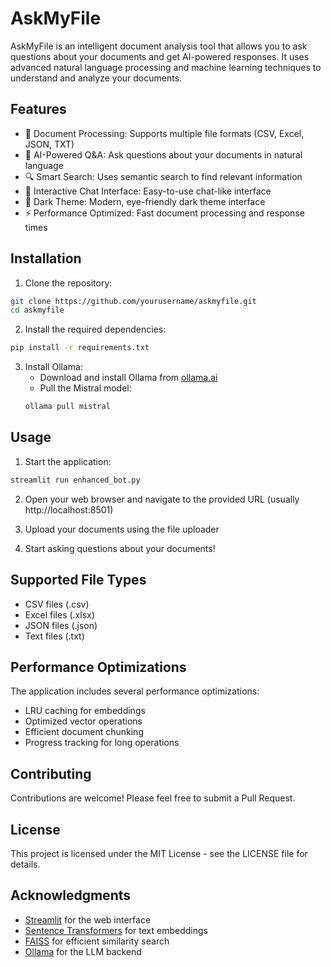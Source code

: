 # AskMyFile

AskMyFile is an intelligent document analysis tool that allows you to ask questions about your documents and get AI-powered responses. It uses advanced natural language processing and machine learning techniques to understand and analyze your documents.

## Features

- 📄 Document Processing: Supports multiple file formats (CSV, Excel, JSON, TXT)
- 🤖 AI-Powered Q&A: Ask questions about your documents in natural language
- 🔍 Smart Search: Uses semantic search to find relevant information
- 💬 Interactive Chat Interface: Easy-to-use chat-like interface
- 🌙 Dark Theme: Modern, eye-friendly dark theme interface
- ⚡ Performance Optimized: Fast document processing and response times

## Installation

1. Clone the repository:
```bash
git clone https://github.com/yourusername/askmyfile.git
cd askmyfile
```

2. Install the required dependencies:
```bash
pip install -r requirements.txt
```

3. Install Ollama:
   - Download and install Ollama from [ollama.ai](https://ollama.ai)
   - Pull the Mistral model:
   ```bash
   ollama pull mistral
   ```

## Usage

1. Start the application:
```bash
streamlit run enhanced_bot.py
```

2. Open your web browser and navigate to the provided URL (usually http://localhost:8501)

3. Upload your documents using the file uploader

4. Start asking questions about your documents!

## Supported File Types

- CSV files (.csv)
- Excel files (.xlsx)
- JSON files (.json)
- Text files (.txt)

## Performance Optimizations

The application includes several performance optimizations:
- LRU caching for embeddings
- Optimized vector operations
- Efficient document chunking
- Progress tracking for long operations

## Contributing

Contributions are welcome! Please feel free to submit a Pull Request.

## License

This project is licensed under the MIT License - see the LICENSE file for details.

## Acknowledgments

- [Streamlit](https://streamlit.io/) for the web interface
- [Sentence Transformers](https://www.sbert.net/) for text embeddings
- [FAISS](https://github.com/facebookresearch/faiss) for efficient similarity search
- [Ollama](https://ollama.ai/) for the LLM backend